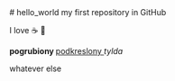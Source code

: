 <head>

</head>
<body>
# hello_world
my first repository in GitHub

I love :coffee: :pizza:

<b> pogrubiony </b>
<u> podkreslony </u>
<i> tylda </i>

whatever else
</body>
